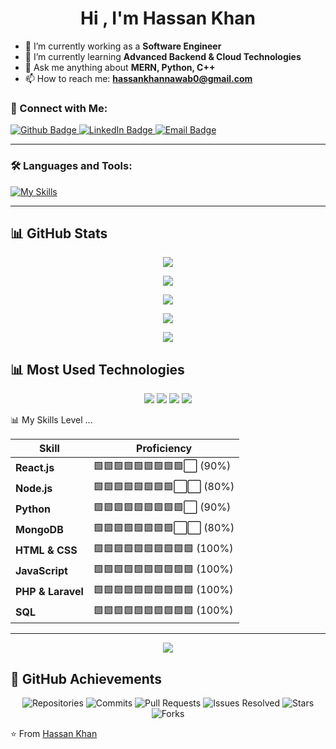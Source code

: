 <!-- Centered Title with GIF -->
<h1 align="center">Hi , I'm Hassan Khan</h1>

- 🔭 I’m currently working as a **Software Engineer**  
- 🌱 I’m currently learning **Advanced Backend & Cloud Technologies**  
- 💬 Ask me anything about **MERN, Python, C++**  
- 📫 How to reach me: **hassankhannawab0@gmail.com**

### **📱 Connect with Me:**  
<div id="badges">
  <a href="https://github.com/your-github">
    <img src="https://img.shields.io/badge/GitHub-white?style=for-the-badge&logo=Github&logoColor=black" alt="Github Badge"/>
  </a>
  <a href="https://www.linkedin.com/in/your-linkedin">
    <img src="https://img.shields.io/badge/LinkedIn-0A66C2?style=for-the-badge&logo=linkedin&logoColor=white" alt="LinkedIn Badge"/>
  </a>
  <a href="hassankhannawab0@gmail.com">
    <img src="https://img.shields.io/badge/Email-D14836?style=for-the-badge&logo=gmail&logoColor=white" alt="Email Badge"/>
  </a>
</div>

---

### **🛠️ Languages and Tools:**  
[![My Skills](https://skillicons.dev/icons?i=react,nodejs,express,mongodb,python,cpp,html,css,js,php,laravel,mysql,git,github,vscode&perline=6)](https://skillicons.dev)

---
## 📊 GitHub Stats  

<p align="center">
  <img src="https://github-readme-stats.vercel.app/api?username=your-github&show_icons=true&theme=tokyonight&hide_border=true&count_private=true&custom_title=Epic%20Coder&line_height=30&hide=contribs" />
</p>

<p align="center">
  <img src="https://github-readme-streak-stats.herokuapp.com/?user=your-github&theme=tokyonight&hide_border=true&stroke=29FF00&fire=FF0000&currStreakNum=FFCC00&currStreakLabel=FFFFFF&sideNums=FF6600&sideLabels=00FF00" />
</p>

<p align="center">
  <img src="https://github-readme-stats.vercel.app/api/top-langs/?username=your-github&theme=tokyonight&layout=compact&hide_border=true&langs_count=4&hide_title=false&custom_title=Most%20Used%20Languages&include_titles=true&langs=javascript,typescript,python,mongodb" />
</p>

<p align="center">
  <img src="https://github-readme-activity-graph.vercel.app/graph?username=your-github&theme=tokyonight&hide_border=true&color=00FF00&area_color=FF0000&point=FFCC00&hide_title=false" />
</p>

<p align="center">
  <img src="https://github-profile-trophy.vercel.app/?username=your-github&theme=tokyonight&no-frame=true&margin-w=15&rank=SECRET,SSS,SS,S" />
</p>

## 📊 Most Used Technologies  

<p align="center">
  <img src="https://img.shields.io/badge/React-20232A?style=for-the-badge&logo=react&logoColor=61DAFB" />
  <img src="https://img.shields.io/badge/Node.js-43853D?style=for-the-badge&logo=node.js&logoColor=white" />
  <img src="https://img.shields.io/badge/Python-3776AB?style=for-the-badge&logo=python&logoColor=white" />
  <img src="https://img.shields.io/badge/MongoDB-4EA94B?style=for-the-badge&logo=mongodb&logoColor=white" />
</p>
 📊 My Skills Level ...

| Skill       | Proficiency |
|-------------|------------|
| **React.js**  | 🟩🟩🟩🟩🟩🟩🟩🟩🟩⬜  (90%) |
| **Node.js**   | 🟩🟩🟩🟩🟩🟩🟩🟩⬜⬜  (80%) |
| **Python**    | 🟩🟩🟩🟩🟩🟩🟩🟩🟩⬜  (90%) |
| **MongoDB**   | 🟩🟩🟩🟩🟩🟩🟩🟩⬜⬜  (80%) |
| **HTML & CSS**| 🟩🟩🟩🟩🟩🟩🟩🟩🟩🟩  (100%) |
| **JavaScript**| 🟩🟩🟩🟩🟩🟩🟩🟩🟩🟩  (100%) |
| **PHP & Laravel** | 🟩🟩🟩🟩🟩🟩🟩🟩🟩🟩  (100%) |
| **SQL**       | 🟩🟩🟩🟩🟩🟩🟩🟩🟩🟩  (100%) |


---
<p align="center">
  <img src="https://github-readme-stats.vercel.app/api/top-langs/?username=your-github&theme=tokyonight&layout=compact&hide_border=true&langs_count=8&custom_title=Top%20Languages&card_width=400" />
</p>


## 🚀 GitHub Achievements

<p align="center">
  <img src="https://img.shields.io/badge/Repositories-150%2B-blue?style=for-the-badge&logo=github" alt="Repositories" />
  <img src="https://img.shields.io/badge/Commits-50K%2B-green?style=for-the-badge&logo=git" alt="Commits" />
  <img src="https://img.shields.io/badge/Pull%20Requests-5K%2B-orange?style=for-the-badge&logo=github" alt="Pull Requests" />
  <img src="https://img.shields.io/badge/Issues%20Resolved-10K%2B-red?style=for-the-badge&logo=bugatti" alt="Issues Resolved" />
  <img src="https://img.shields.io/badge/Stars-100K%2B-yellow?style=for-the-badge&logo=star" alt="Stars" />
  <img src="https://img.shields.io/badge/Forks-25K%2B-purple?style=for-the-badge&logo=repo-forked" alt="Forks" />
</p>


⭐️ From [Hassan Khan](https://github.com/your-github)

